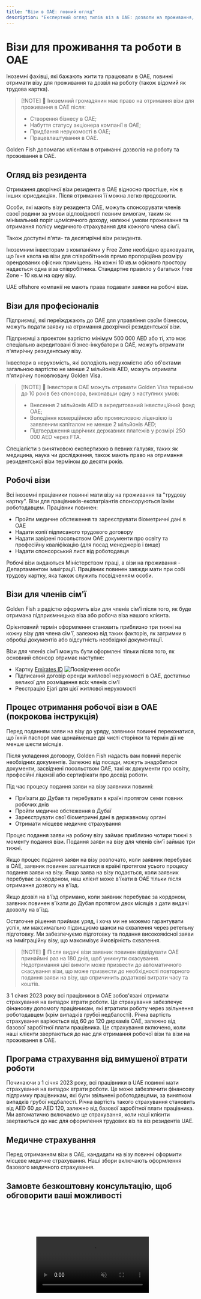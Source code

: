 ```yaml
---
title: "Візи в ОАЕ: повний огляд"
description: "Експертний огляд типів віз в ОАЕ: дозволи на проживання, робочі візи та візи для членів сім'ї. Все, що потрібно знати про вимоги та оформлення."
---
```


# Візи для проживання та роботи в ОАЕ

Іноземні фахівці, які бажають жити та працювати в ОАЕ, повинні отримати візу для проживання та дозвіл на роботу (також відомий як трудова картка).

> [!NOTE] 💚 Іноземний громадянин має право на отримання візи для проживання в ОАЕ після:
>
> - Створення бізнесу в ОАЕ;
> - Набуття статусу акціонера компанії в ОАЕ;
> - Придбання нерухомості в ОАЕ;
> - Працевлаштування в ОАЕ.

Golden Fish допомагає клієнтам в отриманні дозволів на роботу та проживання в ОАЕ.

## Огляд віз резидента

Отримання дворічної візи резидента в ОАЕ відносно простіше, ніж в інших юрисдикціях. Після отримання її можна легко продовжити.

Особи, які мають візу резидента ОАЕ, можуть спонсорувати членів своєї родини за умови відповідності певним вимогам, таким як мінімальний поріг щомісячного доходу, належні умови проживання та отримання полісу медичного страхування для кожного члена сім'ї.

Також доступні п'яти- та десятирічні візи резидента.

Іноземним інвесторам з компаніями у Free Zone необхідно враховувати, що їхня квота на візи для співробітників прямо пропорційна розміру орендованих офісних приміщень. На кожні 10 кв.м офісного простору надається одна віза співробітника. Стандартне правило у багатьох Free Zone - 10 кв.м на одну візу.

UAE offshore компанії не мають права подавати заявки на робочі візи.

## Візи для професіоналів

Підприємці, які переїжджають до ОАЕ для управління своїм бізнесом, можуть подати заявку на отримання двохрічної резидентської візи.

Підприємці з проектом вартістю мінімум 500 000 AED або ті, хто має спеціально акредитовані бізнес-інкубатори в ОАЕ, можуть отримати п'ятирічну резидентську візу.

Інвестори в нерухомість, які володіють нерухомістю або об'єктами загальною вартістю не менше 2 мільйонів AED, можуть отримати п'ятирічну поновлювану Golden Visa.

> [!NOTE] 💚 Інвестори в ОАЕ можуть отримати Golden Visa терміном до 10 років без спонсора, виконавши одну з наступних умов:
>
> - Внесення 2 мільйонів AED в акредитований інвестиційний фонд ОАЕ;
> - Володіння комерційною або промисловою ліцензією із заявленим капіталом не менше 2 мільйонів AED;
> - Підтвердження щорічних державних платежів у розмірі 250 000 AED через FTA.

Спеціалісти з винятковою експертизою в певних галузях, таких як медицина, наука чи дослідження, також мають право на отримання резидентської візи терміном до десяти років.

## Робочі візи

Всі іноземні працівники повинні мати візу на проживання та "трудову картку". Візи для працівників-експатріантів спонсоруються їхнім роботодавцем. Працівник повинен:

- Пройти медичне обстеження та зареєструвати біометричні дані в ОАЕ
- Надати копії підписаного трудового договору
- Надати завірені посольством ОАЕ документи про освіту та професійну кваліфікацію (для посад менеджерів і вище)
- Надати спонсорський лист від роботодавця

Робочі візи видаються Міністерством праці, а візи на проживання - Департаментом імміграції. Працівник повинен завжди мати при собі трудову картку, яка також служить посвідченням особи.

## Візи для членів сім'ї

Golden Fish з радістю оформить візи для членів сім'ї після того, як буде отримана підприємницька віза або робоча віза нашого клієнта.

Орієнтовний термін оформлення становить приблизно три тижні на кожну візу для члена сім'ї, залежно від таких факторів, як затримки в обробці документів або відсутність необхідної документації.

Візи для членів сім'ї можуть бути оформлені тільки після того, як основний спонсор отримає наступне:

- Картку [Emirates ID](https://u.ae/en/information-and-services/visa-and-emirates-id/emirates-id) ![Посвідчення особи](/img/ILONMASKID.webp)
- Підписаний договір оренди житлової нерухомості в ОАЕ, достатньо великої для розміщення всіх членів сім'ї
- Реєстрацію Ejari для цієї житлової нерухомості

## Процес отримання робочої візи в ОАЕ (покрокова інструкція)

Перед поданням заяви на візу до уряду, заявники повинні переконатися, що їхній паспорт має щонайменше дві чисті сторінки та термін дії не менше шести місяців.

Після укладення договору, Golden Fish надасть вам повний перелік необхідних документів. Залежно від посади, можуть знадобитися документи, засвідчені посольством ОАЕ, такі як документи про освіту, професійні ліцензії або сертифікати про досвід роботи.

Під час процесу подання заяви на візу заявники повинні:

- Приїхати до Дубая та перебувати в країні протягом семи повних робочих днів
- Пройти медичне обстеження в Дубаї
- Зареєструвати свої біометричні дані в державному органі
- Отримати місцеве медичне страхування

Процес подання заяви на робочу візу займає приблизно чотири тижні з моменту подання візи. Подання заяви на візу для членів сім'ї займає три тижні.

Якщо процес подання заяви на візу розпочато, коли заявник перебуває в ОАЕ, заявник повинен залишатися в країні протягом усього процесу подання заяви на візу. Якщо заява на візу подається, коли заявник перебуває за кордоном, наш клієнт може в'їхати в ОАЕ тільки після отримання дозволу на в'їзд.

Якщо дозвіл на в'їзд отримано, коли заявник перебуває за кордоном, заявник повинен в'їхати до Дубая протягом двох місяців з дати видачі дозволу на в'їзд.

Остаточне рішення приймає уряд, і хоча ми не можемо гарантувати успіх, ми максимально підвищуємо шанси на схвалення через ретельну підготовку. Ми забезпечуємо підготовку та подання високоякісної заяви на імміграційну візу, що максимізує ймовірність схвалення.

> [!NOTE] 💚 Після видачі візи заявник повинен відвідувати ОАЕ принаймні раз на 180 днів, щоб уникнути скасування.
> Недотримання цієї вимоги може призвести до автоматичного скасування візи, що може призвести до необхідності повторного подання заяви на візу, що спричинить додаткові витрати часу та коштів.

З 1 січня 2023 року всі працівники в ОАЕ зобов'язані отримати страхування на випадок втрати роботи. Це страхування забезпечує фінансову допомогу працівникам, які втратили роботу через звільнення роботодавцем (крім випадків грубої недбалості). Річна вартість страхування варіюється від 60 до 120 дирхамів ОАЕ, залежно від базової заробітної плати працівника. Це страхування включено, коли наші клієнти звертаються до нас для отримання робочої візи та візи на проживання в ОАЕ.

## Програма страхування від вимушеної втрати роботи

Починаючи з 1 січня 2023 року, всі працівники в UAE повинні мати страхування на випадок втрати роботи. Це може забезпечити фінансову підтримку працівникам, які були звільнені роботодавцями, за винятком випадків грубої недбалості. Річна вартість такого страхування становить від AED 60 до AED 120, залежно від базової заробітної плати працівника. Ми автоматично включаємо це страхування, коли наші клієнти звертаються до нас для оформлення трудових віз та віз резидентів UAE.

## Медичне страхування

Перед отриманням візи в ОАЕ, кандидати на візу повинні оформити місцеве медичне страхування. Наші збори включають оформлення базового медичного страхування.

## Замовте безкоштовну консультацію, щоб обговорити ваші можливості

<video  autoplay muted playsinline style="padding: 80px" >
  <source src="/video/iStock-2185914135.mp4" type="video/mp4">
</video>

<ContactFormModal formName="Employment Visa [guide]" buttonText="Отримати безкоштовну консультацію" :services="[
    '💼 Employment Visa + Labor Card',
    '👨‍💼 Entrepreneur Visa (2-річна)',
    '🏢 Free Zone Company Visa',
    '👨‍👩‍👧‍👦 Віза для членів сім\'ї',
    '💳 Оформлення Emirates ID',
    '💵 Щомісячна зарплата вище 30 тис. AED',
    '💰 Перевірка на відповідність Golden Visa',
    '❓ Інші візові послуги',
    ]"/>